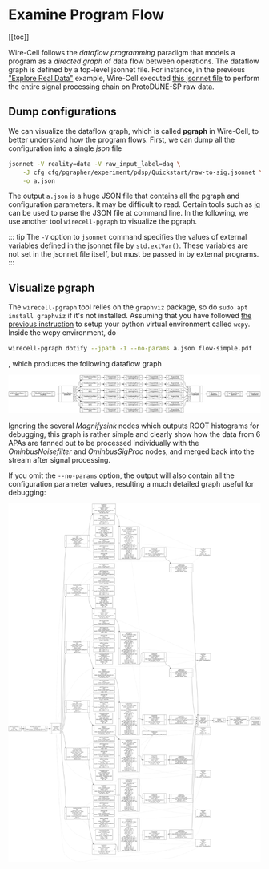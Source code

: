 # Examine Program Flow

[[toc]]

Wire-Cell follows the *dataflow programming* paradigm that models a program as a *directed graph* of data flow between operations. The dataflow graph is defined by a top-level jsonnet file. For instance, in the previous ["Explore Real Data"](explore-data) example, Wire-Cell executed [this jsonnet file](https://github.com/WireCell/wire-cell-cfg/blob/master/pgrapher/experiment/pdsp/Quickstart/raw-to-sig.jsonnet) to perform the entire signal processing chain on ProtoDUNE-SP raw data.

## Dump configurations

We can visualize the dataflow graph, which is called **pgraph** in Wire-Cell, to better understand how the program flows. First, we can dump all the configuration into a single *json* file

```bash
jsonnet -V reality=data -V raw_input_label=daq \
    -J cfg cfg/pgrapher/experiment/pdsp/Quickstart/raw-to-sig.jsonnet \
    -o a.json
```
The output `a.json` is a huge JSON file that contains all the pgraph and configuration parameters. It may be difficult to read. Certain tools such as [jq](https://stedolan.github.io/jq/) can be used to parse the JSON file at command line. In the following, we use another tool `wirecell-pgraph` to visualize the pgraph.

::: tip
The `-V` option to `jsonnet` command specifies the values of external variables defined in the jsonnet file by `std.extVar()`. These variables are not set in the jsonnet file itself, but must be passed in by external programs.
:::

## Visualize pgraph

The `wirecell-pgraph` tool relies on the `graphviz` package, so do `sudo apt install graphviz` if it's not installed.
Assuming that you have followed [the previous instruction](explore-data.html#_3d-imaging-experimental) to setup your python virtual environment called `wcpy`. Inside the wcpy environment, do

```bash
wirecell-pgraph dotify --jpath -1 --no-params a.json flow-simple.pdf
```
, which produces the following dataflow graph

![flow-simple](./img/flow-simple.png)

Ignoring the several *Magnifysink* nodes which outputs ROOT histograms for debugging, this graph is rather simple and clearly show how the data from 6 APAs are fanned out to be processed individually with the *OminbusNoisefilter* and *OminbusSigProc* nodes, and merged back into the stream after signal processing.

If you omit the `--no-params` option, the output will also contain all the configuration parameter values, resulting a much detailed graph useful for debugging:

![flow-simple](./img/flow-full.png)


<!-- cat a.json | jq '.[] | select{.type=="Pgrapher"}'
cat a.json | jq '.[] | select(.type=="AnodePlane")' -->


<!-- - An directed edge(x, y) connects two nodes from *x* to *y*. *y* is called the *head* and x is called the *tail* of the edge (think of it as an arrow with head and tail). Don't get confused with a linked list where you traverse from head to tail. -->